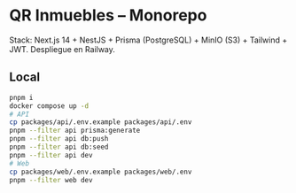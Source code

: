 # QR Inmuebles – Monorepo

Stack: Next.js 14 + NestJS + Prisma (PostgreSQL) + MinIO (S3) + Tailwind + JWT. Despliegue en Railway.

## Local
```bash
pnpm i
docker compose up -d
# API
cp packages/api/.env.example packages/api/.env
pnpm --filter api prisma:generate
pnpm --filter api db:push
pnpm --filter api db:seed
pnpm --filter api dev
# Web
cp packages/web/.env.example packages/web/.env
pnpm --filter web dev
```
